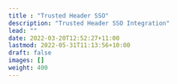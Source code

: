 ```yaml
---
title : "Trusted Header SSO"
description: "Trusted Header SSO Integration"
lead: ""
date: 2022-03-20T12:52:27+11:00
lastmod: 2022-05-31T11:13:56+10:00
draft: false
images: []
weight: 400
---
```

